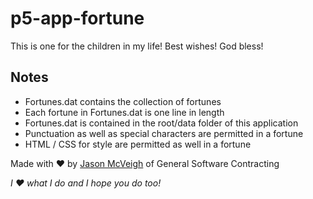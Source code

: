 # p5-app-fortune
This is one for the children in my life!  Best wishes!  God bless!

Notes
-----

- Fortunes.dat contains the collection of fortunes
- Each fortune in Fortunes.dat is one line in length
- Fortunes.dat is contained in the root/data folder of this application
- Punctuation as well as special characters are permitted in a fortune
- HTML / CSS for style are permitted as well in a fortune

Made with ♥ by [Jason McVeigh](mailto:jmcveigh@outlook.com) of General Software Contracting

_I ♥ what I do and I hope you do too!_
